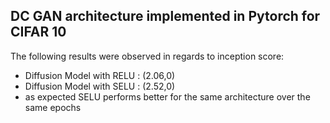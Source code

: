 ## DC GAN architecture implemented in Pytorch for CIFAR 10
The following results were observed in regards to inception score:
- Diffusion Model with RELU : (2.06,0)
- Diffusion Model with SELU : (2.52,0)
- as expected SELU performs better for the same architecture over the same epochs